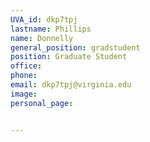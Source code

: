 ```yaml
---
UVA_id: dkp7tpj
lastname: Phillips
name: Donnelly
general_position: gradstudent
position: Graduate Student
office: 
phone: 
email: dkp7tpj@virginia.edu
image:
personal_page:


---
```


